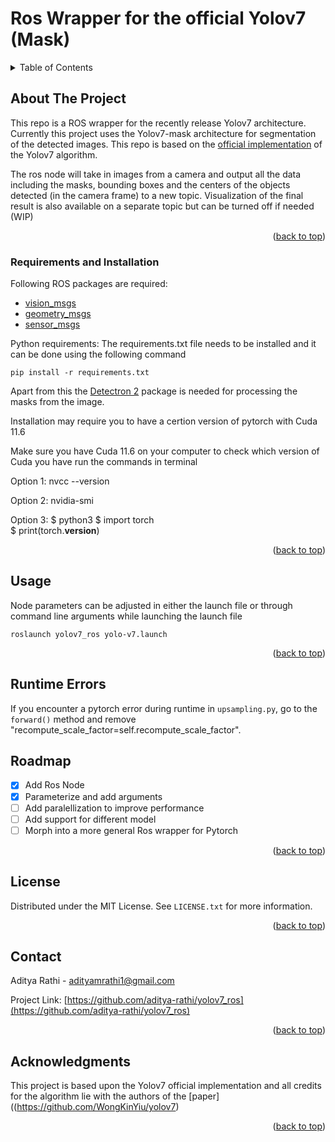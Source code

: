 <!-- Improved compatibility of back to top link: See: https://github.com/othneildrew/Best-README-Template/pull/73 -->
<a name="readme-top"></a>

<!-- PROJECT SHIELDS -->
<!--
*** I'm using markdown "reference style" links for readability.
*** Reference links are enclosed in brackets [ ] instead of parentheses ( ).
*** See the bottom of this document for the declaration of the reference variables
*** for contributors-url, forks-url, etc. This is an optional, concise syntax you may use.
*** https://www.markdownguide.org/basic-syntax/#reference-style-links
-->

# Ros Wrapper for the official Yolov7 (Mask)

<!-- PROJECT LOGO -->
<!-- <br />
<div align="center">
  <a href="https://github.com/othneildrew/Best-README-Template">
    <img src="images/logo.png" alt="Logo" width="80" height="80">
  </a>

  <h3 align="center">Best-README-Template</h3>

  <p align="center">
    An awesome README template to jumpstart your projects!
    <br />
    <a href="https://github.com/othneildrew/Best-README-Template"><strong>Explore the docs »</strong></a>
    <br />
    <br />
    <a href="https://github.com/othneildrew/Best-README-Template">View Demo</a>
    ·
    <a href="https://github.com/othneildrew/Best-README-Template/issues">Report Bug</a>
    ·
    <a href="https://github.com/othneildrew/Best-README-Template/issues">Request Feature</a>
  </p>
</div> -->



<!-- TABLE OF CONTENTS -->
<details>
  <summary>Table of Contents</summary>
  <ol>
    <li>
      <a href="#about-the-project">About The Project</a>
    </li>
    <li>
      <a href="#requirements-and-installation">Requirements and Installation</a>
    </li>
    <li><a href="#usage">Usage</a></li>
    <li><a href="#roadmap">Roadmap</a></li>
    <li><a href="#license">License</a></li>
    <li><a href="#contact">Contact</a></li>
    <li><a href="#acknowledgments">Acknowledgments</a></li>
  </ol>
</details>



<!-- ABOUT THE PROJECT -->
## About The Project

This repo is a ROS wrapper for the recently release Yolov7 architecture. Currently this project uses the Yolov7-mask architecture for segmentation of the detected images. This repo is based on the [official implementation](https://github.com/WongKinYiu/yolov7) of the Yolov7 algorithm.

The ros node will take in images from a camera and output all the data including the masks, bounding boxes and the centers of the objects detected (in the camera frame) to a new topic. Visualization of the final result is also available on a separate topic but can be turned off if needed (WIP)

<p align="right">(<a href="#readme-top">back to top</a>)</p>



### Requirements and Installation

Following ROS packages are required:
- [vision_msgs](http://wiki.ros.org/vision_msgs)
- [geometry_msgs](http://wiki.ros.org/geometry_msgs)
- [sensor_msgs](http://wiki.ros.org/sensor_msgs)

Python requirements:
The requirements.txt file needs to be installed and it can be done using the following command
```
pip install -r requirements.txt
```
Apart from this the [Detectron 2](https://github.com/facebookresearch/detectron2) package is needed for processing the masks from the image.

Installation may require you to have a certion version of pytorch with Cuda 11.6

Make sure you have Cuda 11.6 on your computer to check which version of Cuda you have run the commands in terminal

Option 1: nvcc --version

Option 2: nvidia-smi

Option 3: $ python3
          $ import torch  
          $ print(torch.__version__)



<p align="right">(<a href="#readme-top">back to top</a>)</p>


<!-- USAGE EXAMPLES -->
## Usage

Node parameters can be adjusted in either the launch file or through command line arguments while launching the launch file

```
roslaunch yolov7_ros yolo-v7.launch
```

<p align="right">(<a href="#readme-top">back to top</a>)</p>

<!-- Runtime Errors -->
## Runtime Errors
If you encounter a pytorch error during runtime in `upsampling.py`, go to the `forward()` method and remove "recompute_scale_factor=self.recompute_scale_factor".

<!-- ROADMAP -->
## Roadmap

- [x] Add Ros Node
- [x] Parameterize and add arguments
- [ ] Add paralellization to improve performance
- [ ] Add support for different model
- [ ] Morph into a more general Ros wrapper for Pytorch

<p align="right">(<a href="#readme-top">back to top</a>)</p>


<!-- LICENSE -->
## License

Distributed under the MIT License. See `LICENSE.txt` for more information.

<p align="right">(<a href="#readme-top">back to top</a>)</p>



<!-- CONTACT -->
## Contact

Aditya Rathi - adityamrathi1@gmail.com

Project Link: [https://github.com/aditya-rathi/yolov7_ros](https://github.com/aditya-rathi/yolov7_ros)

<p align="right">(<a href="#readme-top">back to top</a>)</p>



<!-- ACKNOWLEDGMENTS -->
## Acknowledgments

This project is based upon the Yolov7 official implementation and all credits for the algorithm lie with the authors of the [paper]((https://github.com/WongKinYiu/yolov7)

<p align="right">(<a href="#readme-top">back to top</a>)</p>



<!-- MARKDOWN LINKS & IMAGES -->
<!-- https://www.markdownguide.org/basic-syntax/#reference-style-links -->
[contributors-shield]: https://img.shields.io/github/contributors/othneildrew/Best-README-Template.svg?style=for-the-badge
[contributors-url]: https://github.com/othneildrew/Best-README-Template/graphs/contributors
[forks-shield]: https://img.shields.io/github/forks/othneildrew/Best-README-Template.svg?style=for-the-badge
[forks-url]: https://github.com/othneildrew/Best-README-Template/network/members
[stars-shield]: https://img.shields.io/github/stars/othneildrew/Best-README-Template.svg?style=for-the-badge
[stars-url]: https://github.com/othneildrew/Best-README-Template/stargazers
[issues-shield]: https://img.shields.io/github/issues/othneildrew/Best-README-Template.svg?style=for-the-badge
[issues-url]: https://github.com/othneildrew/Best-README-Template/issues
[license-shield]: https://img.shields.io/github/license/othneildrew/Best-README-Template.svg?style=for-the-badge
[license-url]: https://github.com/othneildrew/Best-README-Template/blob/master/LICENSE.txt
[linkedin-shield]: https://img.shields.io/badge/-LinkedIn-black.svg?style=for-the-badge&logo=linkedin&colorB=555
[linkedin-url]: https://linkedin.com/in/othneildrew
[product-screenshot]: images/screenshot.png
[Next.js]: https://img.shields.io/badge/next.js-000000?style=for-the-badge&logo=nextdotjs&logoColor=white
[Next-url]: https://nextjs.org/
[React.js]: https://img.shields.io/badge/React-20232A?style=for-the-badge&logo=react&logoColor=61DAFB
[React-url]: https://reactjs.org/
[Vue.js]: https://img.shields.io/badge/Vue.js-35495E?style=for-the-badge&logo=vuedotjs&logoColor=4FC08D
[Vue-url]: https://vuejs.org/
[Angular.io]: https://img.shields.io/badge/Angular-DD0031?style=for-the-badge&logo=angular&logoColor=white
[Angular-url]: https://angular.io/
[Svelte.dev]: https://img.shields.io/badge/Svelte-4A4A55?style=for-the-badge&logo=svelte&logoColor=FF3E00
[Svelte-url]: https://svelte.dev/
[Laravel.com]: https://img.shields.io/badge/Laravel-FF2D20?style=for-the-badge&logo=laravel&logoColor=white
[Laravel-url]: https://laravel.com
[Bootstrap.com]: https://img.shields.io/badge/Bootstrap-563D7C?style=for-the-badge&logo=bootstrap&logoColor=white
[Bootstrap-url]: https://getbootstrap.com
[JQuery.com]: https://img.shields.io/badge/jQuery-0769AD?style=for-the-badge&logo=jquery&logoColor=white
[JQuery-url]: https://jquery.com 
